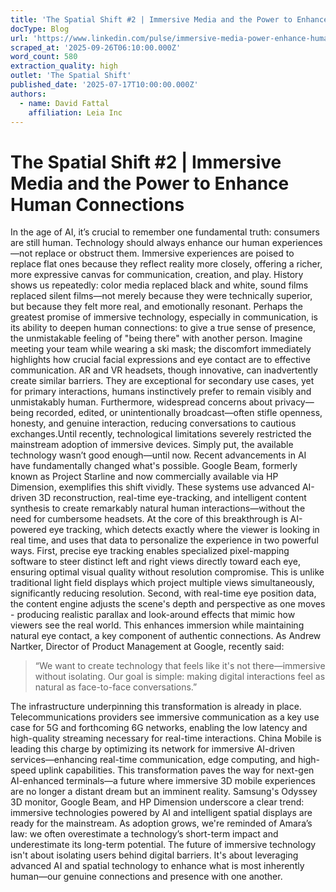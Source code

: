 ```yaml
---
title: 'The Spatial Shift #2 | Immersive Media and the Power to Enhance Human Connections'
docType: Blog
url: 'https://www.linkedin.com/pulse/immersive-media-power-enhance-human-connections-david-fattal-lb4sc'
scraped_at: '2025-09-26T06:10:00.000Z'
word_count: 580
extraction_quality: high
outlet: 'The Spatial Shift'
published_date: '2025-07-17T10:00:00.000Z'
authors:
  - name: David Fattal
    affiliation: Leia Inc
---
```


# The Spatial Shift #2 | Immersive Media and the Power to Enhance Human Connections

In the age of AI, it’s crucial to remember one fundamental truth: consumers are still human. Technology should always enhance our human experiences—not replace or obstruct them.
Immersive experiences are poised to replace flat ones because they reflect reality more closely, offering a richer, more expressive canvas for communication, creation, and play. History shows us repeatedly: color media replaced black and white, sound films replaced silent films—not merely because they were technically superior, but because they felt more real, and emotionally resonant.
Perhaps the greatest promise of immersive technology, especially in communication, is its ability to deepen human connections: to give a true sense of presence, the unmistakable feeling of "being there" with another person.
Imagine meeting your team while wearing a ski mask; the discomfort immediately highlights how crucial facial expressions and eye contact are to effective communication. AR and VR headsets, though innovative, can inadvertently create similar barriers. They are exceptional for secondary use cases, yet for primary interactions, humans instinctively prefer to remain visibly and unmistakably human.
Furthermore, widespread concerns about privacy—being recorded, edited, or unintentionally broadcast—often stifle openness, honesty, and genuine interaction, reducing conversations to cautious exchanges.Until recently, technological limitations severely restricted the mainstream adoption of immersive devices. Simply put, the available technology wasn’t good enough—until now.
Recent advancements in AI have fundamentally changed what's possible. Google Beam, formerly known as Project Starline and now commercially available via HP Dimension, exemplifies this shift vividly. These systems use advanced AI-driven 3D reconstruction, real-time eye-tracking, and intelligent content synthesis to create remarkably natural human interactions—without the need for cumbersome headsets.
At the core of this breakthrough is AI-powered eye tracking, which detects exactly where the viewer is looking in real time, and uses that data to personalize the experience in two powerful ways. First, precise eye tracking enables specialized pixel-mapping software to steer distinct left and right views directly toward each eye, ensuring optimal visual quality without resolution compromise. This is unlike traditional light field displays which project multiple views simultaneously, significantly reducing resolution. Second, with real-time eye position data, the content engine adjusts the scene's depth and perspective as one moves - producing realistic parallax and look-around effects that mimic how viewers see the real world. This enhances immersion while maintaining natural eye contact, a key component of authentic connections.
As Andrew Nartker, Director of Product Management at Google, recently said:

> “We want to create technology that feels like it's not there—immersive without isolating. Our goal is simple: making digital interactions feel as natural as face-to-face conversations.”

The infrastructure underpinning this transformation is already in place. Telecommunications providers see immersive communication as a key use case for 5G and forthcoming 6G networks, enabling the low latency and high-quality streaming necessary for real-time interactions. China Mobile is leading this charge by optimizing its network for immersive AI-driven services—enhancing real-time communication, edge computing, and high-speed uplink capabilities. This transformation paves the way for next-gen AI-enhanced terminals—a future where immersive 3D mobile experiences are no longer a distant dream but an imminent reality.
Samsung's Odyssey 3D monitor, Google Beam, and HP Dimension underscore a clear trend: immersive technologies powered by AI and intelligent spatial displays are ready for the mainstream. As adoption grows, we're reminded of Amara’s law: we often overestimate a technology’s short-term impact and underestimate its long-term potential.
The future of immersive technology isn't about isolating users behind digital barriers. It's about leveraging advanced AI and spatial technology to enhance what is most inherently human—our genuine connections and presence with one another.
